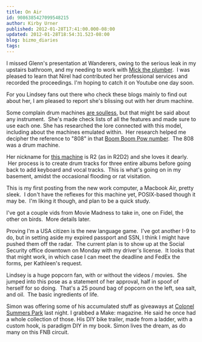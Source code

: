 ```yaml
---
title: On Air
id: 9086385427099548215
author: Kirby Urner
published: 2012-01-28T17:41:00.000-08:00
updated: 2012-01-28T18:54:31.523-08:00
blog: bizmo_diaries
tags: 
---
```


I missed Glenn's presentation at Wanderers, owing to the serious leak in my upstairs bathroom, and my needing to work with [Mick the plumber](http://www.micksplumbing.com/).  I was pleased to learn that Nirel had contributed her professional services and recorded the proceedings. I'm hoping to catch it on Youtube one day soon.

For you Lindsey fans out there who check these blogs mainly to find out about her, I am pleased to report she's blissing out with her drum machine. 

Some complain drum machines [are soulless](http://mybizmo.blogspot.com/2012/01/new-years-day.html), but that might be said about any instrument.  She's made check lists of all the features and made sure to use each one. She has researched the lore connected with this model, including about the machines emulated within.  Her research helped me decipher the reference to "808" in that [Boom Boom Pow number](http://mybizmo.blogspot.com/2009/04/cywar-in-cyberia.html).  The 808 was a drum machine. 

Her nickname for [this machine](http://www.flickr.com/photos/17157315@N00/3949999261/) is R2 (as in R2D2) and she loves it dearly.  Her process is to create drum tracks for three entire albums before going back to add keyboard and vocal tracks.  This is what's going on in my basement, amidst the occasional flooding or rat visitation.

This is my first posting from the new work computer, a Macbook Air, pretty sleek.  I don't have the reflexes for this machine yet, POSIX-based though it may be.  I'm liking it though, and plan to be a quick study.

I've got a couple vids from Movie Madness to take in, one on Fidel, the other on birds.  More details later.

Proving I'm a USA citizen is the new language game.  I've got another I-9 to do, but in setting aside my expired passport and SSN, I think I might have pushed them off the radar.  The current plan is to show up at the Social Security office downtown on Monday with my driver's license.  It looks that that might work, in which case I can meet the deadline and FedEx the forms, per Kathleen's request.

Lindsey is a huge popcorn fan, with or without the videos / movies.  She jumped into this pose as a statement of her approval, half in spoof of herself for so doing.  That's a 25 pound bag of popcorn on the left, sea salt, and oil.  The basic ingredients of life.

[](http://www.flickr.com/photos/17157315@N00/6774109409/)

Simon was offering some of his accumulated stuff as giveaways at [Colonel Summers Park](http://www.portlandonline.com/parks/finder/index.cfm?PropertyID=12&action=ViewPark) last night. I grabbed a Make: magazine. He said he once had a whole collection of those. His DIY bike trailer, made from a ladder, with a custom hook, is paradigm DIY in my book. Simon lives the dream, as do many on this FNB circuit.

[](http://www.flickr.com/photos/17157315@N00/6774112983/) [](http://www.flickr.com/photos/17157315@N00/6774112251/)
 [](http://www.flickr.com/photos/17157315@N00/6774113269/)[](http://www.flickr.com/photos/17157315@N00/6774112473/)